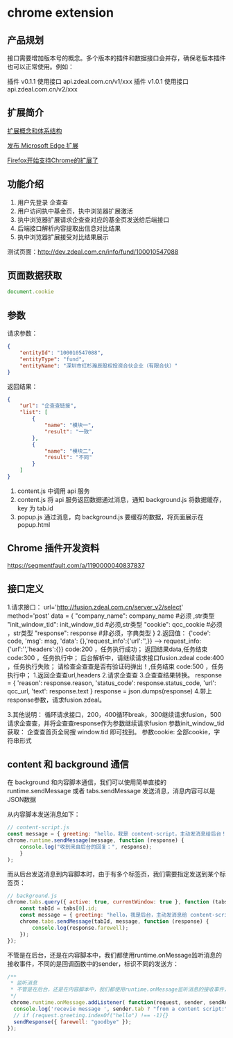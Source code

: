 # chrome extension

## 产品规划

接口需要增加版本号的概念。多个版本的插件和数据接口会并存，确保老版本插件也可以正常使用。例如：

插件 v0.1.1 使用接口 api.zdeal.com.cn/v1/xxx
插件 v1.0.1 使用接口 api.zdeal.com.cn/v2/xxx

## 扩展简介

[扩展概念和体系结构](https://learn.microsoft.com/zh-cn/microsoft-edge/extensions-chromium/getting-started/)

[发布 Microsoft Edge 扩展](https://learn.microsoft.com/zh-cn/microsoft-edge/extensions-chromium/publish/publish-extension)

[Firefox开始支持Chrome的扩展了](https://zhuanlan.zhihu.com/p/21873343)

## 功能介绍

1. 用户先登录 企查查
2. 用户访问执中基金页，执中浏览器扩展激活
3. 执中浏览器扩展请求企查查对应的基金页发送给后端接口
4. 后端接口解析内容提取出信息对比结果
5. 执中浏览器扩展接受对比结果展示

测试页面：http://dev.zdeal.com.cn/info/fund/100010547088

## 页面数据获取

```js
document.cookie
```

## 参数

请求参数：

```json
{
	"entityId": "100010547088",
	"entityType": "fund",
	"entityName": "深圳市红杉瀚辰股权投资合伙企业（有限合伙）"
}
```

返回结果：

```json
{
	"url": "企查查链接",
	"list": [
		{
			"name": "模块一",
			"result": "一致"
		},
		{
			"name": "模块二",
			"result": "不同"
		}
	]
}
```
1. content.js 中调用 api 服务
2. content.js 将 api 服务返回数据通过消息，通知 background.js 将数据缓存，key 为 tab.id
3. popup.js 通过消息，向 background.js 要缓存的数据，将页面展示在 popup.html

## Chrome 插件开发资料

https://segmentfault.com/a/1190000040837837

## 接口定义

1.请求接口：
    url='http://fusion.zdeal.com.cn/server_v2/select'
    method='post'
    data = {
		"company_name": company_name #必须 ,str类型
		"init_window_tid": init_window_tid #必须,str类型
		"cookie": qcc_cookie #必须 ，str类型
        "response": response #非必须，字典类型
    }
2.返回值：
    {'code': code, 'msg': msg, 'data': {},'request_info':{'url':'',}}
        --> request_info:{'url':'','headers':{}}
    code:200 ，任务执行成功；
        返回结果data,任务结束
    code:300 ，任务执行中；
        后台解析中，请继续请求接口fusion.zdeal
    code:400 ，任务执行失败；
        请检查企查查是否有验证码弹出！,任务结束
    code:500 ，任务执行中；
        1.返回企查查url,headers
        2.请求企查查
        3.企查查结果转换。
            response = {
                'reason': response.reason,
                'status_code': response.status_code,
                'url': qcc_url,
                'text': response.text
            }
            response = json.dumps(response)
        4.带上response参数，请求fusion.zdeal。

3.其他说明：
  循环请求接口，200，400循环break，300继续请求fusion，500请求企查查，并将企查查response作为参数继续请求fusion
  参数init_window_tid获取：
    企查查首页全局搜 window.tid 即可找到。
  参数cookie:
    全部cookie，字符串形式


## content 和 background 通信

在 background 和内容脚本通信，我们可以使用简单直接的 runtime.sendMessage 或者 tabs.sendMessage 发送消息，消息内容可以是JSON数据

从内容脚本发送消息如下：

```js
// content-script.js
const message = { greeting: "hello，我是 content-script，主动发消息给后台！" }
chrome.runtime.sendMessage(message, function (response) {
    console.log("收到来自后台的回复：", response);
    }
);
```

而从后台发送消息到内容脚本时，由于有多个标签页，我们需要指定发送到某个标签页：

```js
// background.js
chrome.tabs.query({ active: true, currentWindow: true }, function (tabs) {
    const tabId = tabs[0].id;
    const message = { greeting: "hello，我是后台，主动发消息给 content-script" }
    chrome.tabs.sendMessage(tabId, message, function (response) {
        console.log(response.farewell);
    });
});
```

不管是在后台，还是在内容脚本中，我们都使用runtime.onMessage监听消息的接收事件，不同的是回调函数中的sender，标识不同的发送方：

```js
/**
 * 监听消息
 * 不管是在后台，还是在内容脚本中，我们都使用runtime.onMessage监听消息的接收事件，不同的是回调函数中的sender，标识不同的发送方
 */
 chrome.runtime.onMessage.addListener( function(request, sender, sendResponse) {
  console.log('recevie message ', sender.tab ? "from a content script:" + sender.tab.url : "from the background script");
  // if (request.greeting.indexOf("hello") !== -1){}
  sendResponse({ farewell: "goodbye" });
});
```